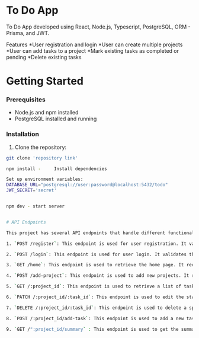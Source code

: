 # To Do App
To Do App developed using React, Node.js, Typescript, PostgreSQL, ORM - Prisma, and JWT.

Features
*User registration and login
*User can create multiple projects
*User can add tasks to a project
*Mark existing tasks as completed or pending
*Delete existing tasks

# Getting Started

### Prerequisites

- Node.js and npm installed
- PostgreSQL installed and running

### Installation

1. Clone the repository:

```bash
git clone 'repository link'

npm install -     Install dependencies

Set up environment variables:
DATABASE_URL="postgresql://user:password@localhost:5432/todo"
JWT_SECRET='secret'


npm dev - start server


# API Endpoints

This project has several API endpoints that handle different functionalities. Below is a brief description of each endpoint:

1. `POST /register`: This endpoint is used for user registration. It validates the request using the `registerSchema`.

2. `POST /login`: This endpoint is used for user login. It validates the request using the `loginSchema`.

3. `GET /home`: This endpoint is used to retrieve the home page. It requires authentication.

4. `POST /add-project`: This endpoint is used to add new projects. It requires authentication and validates the request using the `addProjectSchema`.

5. `GET /:project_id`: This endpoint is used to retrieve a list of tasks for a specific project. It requires authentication.

6. `PATCH /:project_id/:task_id`: This endpoint is used to edit the status of a specific task. It validates the request using the `editTaskDetailsSchema`.

7. `DELETE /:project_id/:task_id`: This endpoint is used to delete a specific task. It requires authentication.

8. `POST /:project_id/add-task`: This endpoint is used to add a new task to a specific project. It requires authentication and validates the request using the `addTaskSchema`.

9. `GET /":project_id/summary` : This endpoint is used to get the summary of project. Completed and pending task details are fetched and a markdown file is created in the local with the project summary details.Authentication is required.
